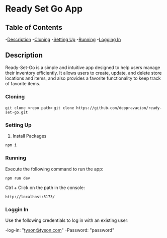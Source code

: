 # Ready Set Go App

## Table of Contents

-[Description](#description) -[Cloning](#cloning) -[Setting Up](#setting-up) -[Running](#running) -[Logging In](#loggin-in)

## Description

Ready-Set-Go is a simple and intuitive app designed to help users manage their inventory efficiently. It allows users to create, update, and delete store locations and items, and also provides a favorite functionality to keep track of favorite items.

### Cloning

`git clone <repo path>`
`git clone https://github.com/deppravacion/ready-set-go.git`

### Setting Up

1. Install Packages

`npm i `

### Running

Execute the following command to run the app:

`npm run dev`

Ctrl + Click on the path in the console:

`http://localhost:5173/`

### Loggin In

Use the following credentials to log in with an existing user:

-log-in: "tyson@tyson.com"
-Password: "password"
